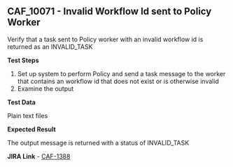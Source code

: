 ## CAF_10071 - Invalid Workflow Id sent to Policy Worker ##

Verify that a task sent to Policy worker with an invalid workflow id is returned as an INVALID_TASK

**Test Steps**

1. Set up system to perform Policy and send a task message to the worker that contains an workflow id that does not exist or is otherwise invalid
2. Examine the output

**Test Data**

Plain text files

**Expected Result**

The output message is returned with a status of INVALID_TASK

**JIRA Link** - [CAF-1388](https://jira.autonomy.com/browse/CAF-1388)





